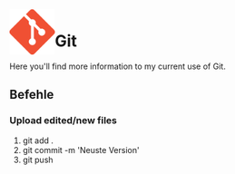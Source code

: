 <img align="left" width="80" height="80" src="./img/../../img/git-logo.png" alt="Github Logo">

# Git

Here you'll find more information to my current use of Git.

## Befehle

### Upload edited/new files
1. git add .
2. git commit -m 'Neuste Version'
3. git push
